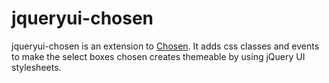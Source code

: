 jqueryui-chosen
===============

jqueryui-chosen is an extension to [Chosen](https://github.com/harvesthq/chosen). 
It adds css classes and events to make the select boxes chosen creates themeable by using jQuery UI stylesheets.
